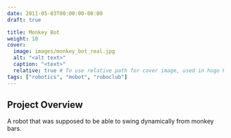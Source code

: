 ```yaml
---
date: 2011-05-03T00:00:00-00:00
draft: true

title: Monkey Bot
weight: 10
cover:
  image: images/monkey_bot_real.jpg
  alt: "<alt text>"
  caption: "<text>"
  relative: true # To use relative path for cover image, used in hugo Page-bundles
tags: ["robotics", "mobot", "roboclub"]
---
```

## Project Overview
A robot that was supposed to be able to swing dynamically from monkey bars.